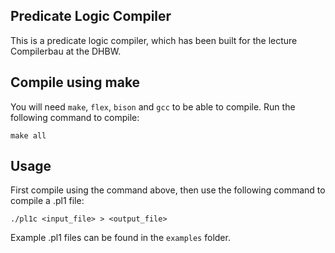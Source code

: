 ## Predicate Logic Compiler
This is a predicate logic compiler, which has been built for the lecture Compilerbau at the DHBW.

## Compile using make
You will need `make`, `flex`, `bison` and `gcc` to be able to compile. Run the following command to compile: 
```shell
make all
```

## Usage
First compile using the command above, then use the following command to compile a .pl1 file:
```shell
./pl1c <input_file> > <output_file>
```
Example .pl1 files can be found in the `examples` folder.
